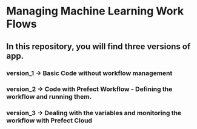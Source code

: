 # Managing Machine Learning Work Flows

## In this repository, you will find three versions of app.

### version_1 -> Basic Code without workflow management
### version_2 -> Code with Prefect Workflow - Defining the workflow and running them.
### version_3 -> Dealing with the variables and monitoring the workflow with Prefect Cloud
